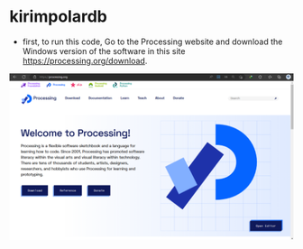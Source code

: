 # kirimpolardb

* first, to run this code, Go to the Processing website and download the Windows version of the software in this site https://processing.org/download.

![](https://github.com/bamswoto/kirimpolardb/blob/master/pictures/processing_ide.png)
